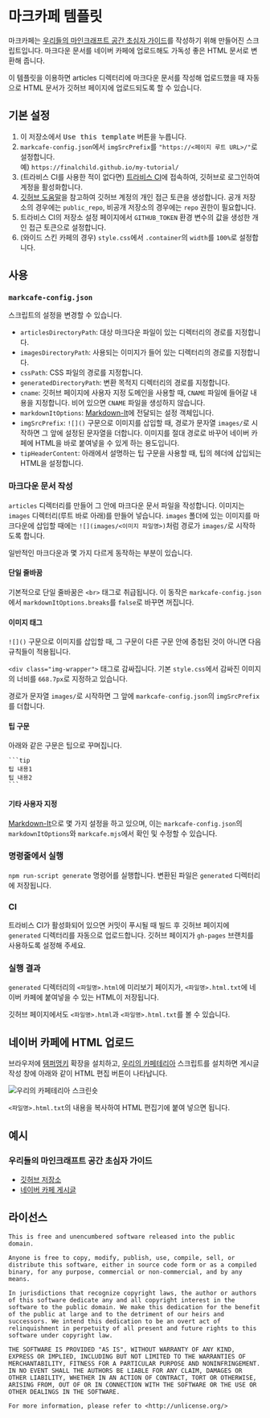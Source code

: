 # 마크카페 템플릿
마크카페는 [우리들의 마인크래프트 공간 초심자 가이드](https://cafe.naver.com/minecraftgame/1677174)를 작성하기 위해 만들어진 스크립트입니다. 마크다운 문서를 네이버 카페에 업로드해도 가독성 좋은 HTML 문서로 변환해 줍니다.

이 템플릿을 이용하면 articles 디렉터리에 마크다운 문서를 작성해 업로드했을 때 자동으로 HTML 문서가 깃허브 페이지에 업로드되도록 할 수 있습니다.

## 기본 설정
1. 이 저장소에서 <kbd><samp>Use this template</samp></kbd> 버튼을 누릅니다.
2. `markcafe-config.json`에서 `imgSrcPrefix`를 `"https://<페이지 루트 URL>/"`로 설정합니다.<br>예) `https://finalchild.github.io/my-tutorial/`
3. (트라비스 CI를 사용한 적이 없다면) [트라비스 CI](https://travis-ci.com/)에 접속하여, 깃허브로 로그인하여 계정을 활성화합니다.
4. [깃허브 도움말](https://help.github.com/en/github/authenticating-to-github/creating-a-personal-access-token-for-the-command-line)을 참고하여 깃허브 계정의 개인 접근 토큰을 생성합니다. 공개 저장소의 경우에는 `public_repo`, 비공개 저장소의 경우에는 `repo` 권한이 필요합니다.
5. 트라비스 CI의 저장소 설정 페이지에서 `GITHUB_TOKEN` 환경 변수의 값을 생성한 개인 접근 토큰으로 설정합니다.
6. (와이드 스킨 카페의 경우) `style.css`에서 `.container`의 `width`를 `100%`로 설정합니다.

## 사용
### `markcafe-config.json`
스크립트의 설정을 변경할 수 있습니다.
* `articlesDirectoryPath`: 대상 마크다운 파일이 있는 디렉터리의 경로를 지정합니다.
* `imagesDirectoryPath`: 사용되는 이미지가 들어 있는 디렉터리의 경로를 지정합니다.
* `cssPath`: CSS 파일의 경로를 지정합니다.
* `generatedDirectoryPath`: 변환 목적지 디렉터리의 경로를 지정합니다.
* `cname`: 깃허브 페이지에 사용자 지정 도메인을 사용할 때, `CNAME` 파일에 들어갈 내용을 지정합니다. 비어 있으면 `CNAME` 파일을 생성하지 않습니다.
* `markdownItOptions`: [Markdown-It](https://markdown-it.github.io/)에 전달되는 설정 객체입니다.
* `imgSrcPrefix`: `![]()` 구문으로 이미지를 삽입할 때, 경로가 문자열 `images/`로 시작하면 그 앞에 설정된 문자열을 더합니다. 이미지를 절대 경로로 바꾸어 네이버 카페에 HTML을 바로 붙여넣을 수 있게 하는 용도입니다.
* `tipHeaderContent`: 아래에서 설명하는 팁 구문을 사용할 때, 팁의 헤더에 삽입되는 HTML을 설정합니다.

### 마크다운 문서 작성
`articles` 디렉터리를 만들어 그 안에 마크다운 문서 파일을 작성합니다. 이미지는 `images` 디렉터리(루트 바로 아래)를 만들어 넣습니다. `images` 폴더에 있는 이미지를 마크다운에 삽입할 때에는 `![](images/<이미지 파일명>)`처럼 경로가 `images/`로 시작하도록 합니다.

일반적인 마크다운과 몇 가지 다르게 동작하는 부분이 있습니다.

#### 단일 줄바꿈
기본적으로 단일 줄바꿈은 `<br>` 태그로 취급됩니다. 이 동작은 `markcafe-config.json`에서 `markdownItOptions.breaks`를 `false`로 바꾸면 꺼집니다.

#### 이미지 태그
`![]()` 구문으로 이미지를 삽입할 때, 그 구문이 다른 구문 안에 중첩된 것이 아니면 다음 규칙들이 적용됩니다.

`<div class="img-wrapper">` 태그로 감싸집니다. 기본 `style.css`에서 감싸진 이미지의 너비를 `668.7px`로 지정하고 있습니다.

경로가 문자열 `images/`로 시작하면 그 앞에 `markcafe-config.json`의 `imgSrcPrefix`를 더합니다.

#### 팁 구문
아래와 같은 구문은 팁으로 꾸며집니다.
~~~
```tip
팁 내용1
팁 내용2
```
~~~

#### 기타 사용자 지정
[Markdown-It](https://markdown-it.github.io/)으로 몇 가지 설정을 하고 있으며, 이는 `markcafe-config.json`의 `markdownItOptions`와 `markcafe.mjs`에서 확인 및 수정할 수 있습니다.

### 명령줄에서 실행
`npm run-script generate` 명령어를 실행합니다. 변환된 파일은 `generated` 디렉터리에 저장됩니다.

### CI
트라비스 CI가 활성화되어 있으면 커밋이 푸시될 때 빌드 후 깃허브 페이지에 `generated` 디렉터리를 자동으로 업로드합니다. 깃허브 페이지가 `gh-pages` 브랜치를 사용하도록 설정해 주세요.

### 실행 결과
`generated` 디렉터리의 `<파일명>.html`에 미리보기 페이지가, `<파일명>.html.txt`에 네이버 카페에 붙여넣을 수 있는 HTML이 저장됩니다.

깃허브 페이지에서도 `<파일명>.html`과 `<파일명>.html.txt`를 볼 수 있습니다.

## 네이버 카페에 HTML 업로드
브라우저에 [탬퍼멍키](https://www.tampermonkey.net/) 확장을 설치하고, [우리의 카페테리아](https://openuserjs.org/scripts/finalchild/Our_Cafeteria) 스크립트를 설치하면 게시글 작성 창에 아래와 같이 HTML 편집 버튼이 나타납니다.

![우리의 카페테리아 스크린숏](https://i.imgur.com/yauzGbb.png)

`<파일명>.html.txt`의 내용을 복사하여 HTML 편집기에 붙여 넣으면 됩니다.

## 예시
### 우리들의 마인크래프트 공간 초심자 가이드
* [깃허브 저장소](https://github.com/finalchild/our-mc-tutorial)
* [네이버 카페 게시글](https://cafe.naver.com/minecraftgame/1677174)

## 라이선스
```
This is free and unencumbered software released into the public domain.

Anyone is free to copy, modify, publish, use, compile, sell, or
distribute this software, either in source code form or as a compiled
binary, for any purpose, commercial or non-commercial, and by any
means.

In jurisdictions that recognize copyright laws, the author or authors
of this software dedicate any and all copyright interest in the
software to the public domain. We make this dedication for the benefit
of the public at large and to the detriment of our heirs and
successors. We intend this dedication to be an overt act of
relinquishment in perpetuity of all present and future rights to this
software under copyright law.

THE SOFTWARE IS PROVIDED "AS IS", WITHOUT WARRANTY OF ANY KIND,
EXPRESS OR IMPLIED, INCLUDING BUT NOT LIMITED TO THE WARRANTIES OF
MERCHANTABILITY, FITNESS FOR A PARTICULAR PURPOSE AND NONINFRINGEMENT.
IN NO EVENT SHALL THE AUTHORS BE LIABLE FOR ANY CLAIM, DAMAGES OR
OTHER LIABILITY, WHETHER IN AN ACTION OF CONTRACT, TORT OR OTHERWISE,
ARISING FROM, OUT OF OR IN CONNECTION WITH THE SOFTWARE OR THE USE OR
OTHER DEALINGS IN THE SOFTWARE.

For more information, please refer to <http://unlicense.org/>
```
